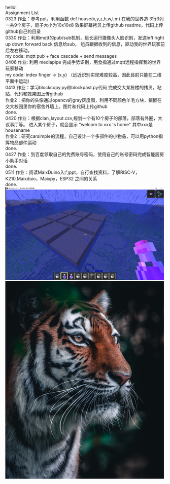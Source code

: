 hello!  
Assignment List  
0323 作业：参考ppt，利用函数 def house(x,y,z,h,w,l,m) 在我的世界造 3行3列 一共9个房子，房子大小为10x10x8 效果屏幕拷贝上传github readme，代码上传github自己的目录    
0330 作业：利用mqtt的pub/sub机制，组长运行摄像头人脸识别，发送left right up down forward back 信息给sub， 组员跟据收到的信息，驱动我的世界玩家前后左右移动。   
my code: mqtt pub + face cascade + send messages   
0406 作业: 利用 mediapipe 完成手势识别，用食指通过mqtt远程指挥我的世界玩家移动   
my code: index finger -> (x,y) （远近识别实现难度较高，因此目前只能在二维平面中运动）  
0413 作业：学习blockcopy.py和blockpast.py代码 完成交大某栋楼的拷贝，粘贴，代码和效果图上传github  
作业2：把你的头像通过opencv的gray灰度图，利用不同颜色羊毛方块，镶嵌在交大校园里你的宿舍外墙上。图片和代码上传github    
done.  
0420 作业：根据clan_layout.csv,规划一个有10个房子的部落，部落有外圈，大议事厅等。 进入某个房子，就会显示 “welcom to xxx 's home" 其中xxx是housename   
     作业2：研究carsimple的流程，自己设计一个多部件的小物品，可以用python指挥物品部件运动   
done.   
0427 作业：到百度领取自己的免费账号密码，使用自己的账号密码完成智能厨房小助手对话   
done.   
0511 作业：阅读MaixDuino入门ppt，自行查找资料，了解RISC-V，K210,Maixduio，Maixpy，ESP32 之间的关系   
done.   
<img src="https://github.com/ophwsjtu18/ohw22s/blob/main/zyh/%E5%BE%AE%E4%BF%A1%E5%9B%BE%E7%89%87_20220327201457.png" width=500px>  
<img src="https://github.com/ophwsjtu18/ohw22s/blob/main/zyh/tiger.jpg" width=500px>  
 
